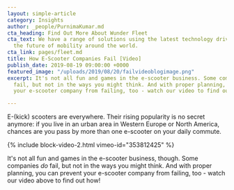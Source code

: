 ```yaml
---
layout: simple-article
category: Insights
author: _people/PurnimaKumar.md
cta_heading: Find Out More About Wunder Fleet
cta_text: We have a range of solutions using the latest technology driving forward
  the future of mobility around the world.
cta_link: pages/fleet.md
title: How E-Scooter Companies Fail [Video]
publish_date: 2019-08-19 09:00:00 +0000
featured_image: "/uploads/2019/08/20/failvideoblogimage.png"
excerpt: It's not all fun and games in the e-scooter business. Some companies _do_
  fail, but not in the ways you might think. And with proper planning, you can prevent
  your e-scooter company from failing, too - watch our video to find out how!

---
```

E-(kick) scooters are everywhere. Their rising popularity is no secret anymore: if you live in an urban area in Western Europe or North America, chances are you pass by more than one e-scooter on your daily commute. 

{% include block-video-2.html vimeo-id="353812425" %}

It's not all fun and games in the e-scooter business, though. Some companies _do_ fail, but not in the ways you might think. And with proper planning, you can prevent your e-scooter company from failing, too - watch our video above to find out how!
